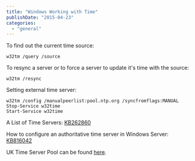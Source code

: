 ```yaml
---
title: "Windows Working with Time"
publishDate: "2015-04-23"
categories: 
  - "general"
---
```


To find out the current time source:

```plaintext
w32tm /query /source
```

To resync a server or to force a server to update it's time with the source:

```plaintext
w32tm /resync
```

Setting external time server:

```plaintext
w32tm /config /manualpeerlist:pool.ntp.org /syncfromflags:MANUAL
Stop-Service w32time
Start-Service w32time
```

A List of Time Servers: [KB262860](http://support.microsoft.com/kb/262680) 

How to configure an authoritative time server in Windows Server: [KB816042](http://support.microsoft.com/kb/816042) [](http://support.microsoft.com/kb/816042)

UK Time Server Pool can be found [here](http://www.pool.ntp.org/zone/uk).

